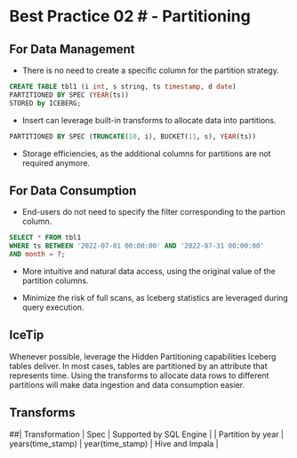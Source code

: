 #  Best Practice 02 # - Partitioning

## For Data Management

- There is no need to create a specific column for the partition strategy.

```sql
CREATE TABLE tbl1 (i int, s string, ts timestamp, d date)
PARTITIONED BY SPEC (YEAR(ts))
STORED by ICEBERG; 
```

- Insert can leverage built-in transforms to allocate data into partitions.

```sql
PARTITIONED BY SPEC (TRUNCATE(10, i), BUCKET(11, s), YEAR(ts))
```

- Storage efficiencies, as the additional columns for partitions are not required anymore. 

## For Data Consumption

- End-users do not need to specify the filter corresponding to the partion column. 

```sql
SELECT * FROM tbl1
WHERE ts BETWEEN '2022-07-01 00:00:00' AND '2022-07-31 00:00:00'
AND month = ?;
```

- More intuitive and natural data access, using the original value of the partition columns.

- Minimize the risk of full scans, as Iceberg statistics are leveraged during query execution. 

## IceTip
Whenever possible, leverage the Hidden Partitioning capabilities Iceberg tables deliver. In most cases, tables are partitioned by an attribute that represents time. 
Using the transforms to allocate data rows to different partitions will make data ingestion and data consumption easier.

## Transforms

##| Transformation | Spec | Supported by SQL Engine |
| Partition by year | years(time_stamp) | year(time_stamp) | Hive and Impala |

